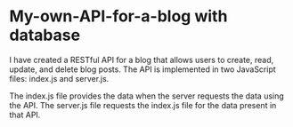 # My-own-API-for-a-blog with database

I have created a RESTful API for a blog that allows users to create, read, update, and delete blog posts. The API is implemented in two JavaScript files: index.js and server.js.

The index.js file provides the data when the server requests the data using the API. The server.js file requests the index.js file for the data present in that API.
